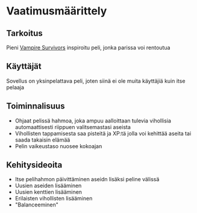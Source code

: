 # Vaatimusmäärittely

## Tarkoitus
Pieni [Vampire Survivors](https://store.steampowered.com/app/1794680/Vampire_Survivors/) inspiroitu peli, jonka parissa voi rentoutua

## Käyttäjät
Sovellus on yksinpelattava peli, joten siinä ei ole muita käyttäjiä kuin itse pelaaja

## Toiminnalisuus
- Ohjaat pelissä hahmoa, joka ampuu aalloittaan tulevia vihollisia automaattisesti riippuen valitsemastasi aseista
- Vihollisten tappamisesta saa pisteitä ja XP:tä jolla voi kehittää aseita tai saada takaisin elämää
- Pelin vaikeustaso nuosee kokoajan

## Kehitysideoita
- Itse pelihahmon päivittäminen aseidn lisäksi peline välissä
- Uusien aseiden lisääminen
- Uusien kenttien lisääminen
- Erilaisten vihollisten lisääminen
- "Balanceeminen"
